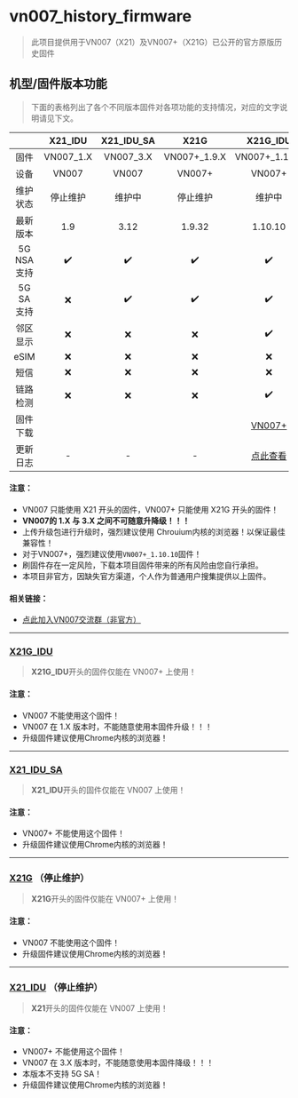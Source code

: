 # vn007_history_firmware

> 此项目提供用于VN007（X21）及VN007+（X21G）已公开的官方原版历史固件

## 机型/固件版本功能

> 下面的表格列出了各个不同版本固件对各项功能的支持情况，对应的文字说明请见下文。

|             |      X21_IDU       |     X21_IDU_SA     |        X21G        |                           X21G_IDU                           |
| :---------: | :----------------: | :----------------: | :----------------: | :----------------------------------------------------------: |
|    固件     |     VN007_1.X      |     VN007_3.X      |    VN007+_1.9.X    |                        VN007+_1.10.X                         |
|    设备     |       VN007        |       VN007        |       VN007+       |                            VN007+                            |
|  维护状态   |      停止维护      |       维护中       |      停止维护      |                            维护中                            |
|  最新版本   |        1.9         |        3.12        |       1.9.32       |                           1.10.10                            |
| 5G NSA 支持 | :heavy_check_mark: | :heavy_check_mark: | :heavy_check_mark: |                      :heavy_check_mark:                      |
| 5G SA 支持  |        :x:         | :heavy_check_mark: | :heavy_check_mark: |                      :heavy_check_mark:                      |
|  邻区显示   |        :x:         |        :x:         |        :x:         |                      :heavy_check_mark:                      |
|    eSIM     |        :x:         |        :x:         |        :x:         |                             :x:                              |
|    短信     |        :x:         |        :x:         |        :x:         |                             :x:                              |
|  链路检测   |        :x:         |        :x:         |        :x:         |                      :heavy_check_mark:                      |
|  固件下载   |                    |                    |                    | [VN007+](https://github.com/TardisLX/vn007_history_firmware/tree/master/X21G_IDU) |
|  更新日志   |         -          |         -          |         -          | [点此查看](https://github.com/TardisLX/vn007_history_firmware/blob/master/X21G_IDU/Changelog.txt) |

#### 注意：

* VN007 只能使用 X21 开头的固件，VN007+ 只能使用 X21G 开头的固件！
* **VN007的 1.X 与 3.X 之间不可随意升降级！！！**
* 上传升级包进行升级时，强烈建议使用 Chrouium内核的浏览器！以保证最佳兼容性！
* 对于VN007+，强烈建议使用`VN007+_1.10.10`固件！
* 刷固件存在一定风险，下载本项目固件带来的所有风险由您自行承担。
* 本项目非官方，因缺失官方渠道，个人作为普通用户搜集提供以上固件。

#### 相关链接：

* [点此加入VN007交流群（非官方）](https://jq.qq.com/?_wv=1027&k=cImqaVFr)

----

### [X21G_IDU](https://github.com/TardisLX/vn007_history_firmware/tree/master/X21G_IDU)

> **X21G_IDU**开头的固件仅能在 VN007+ 上使用！

#### 注意：

* VN007 不能使用这个固件！
* VN007 在 1.X 版本时，不能随意使用本固件升级！！！
* 升级固件建议使用Chrome内核的浏览器！

----

### [X21_IDU_SA](https://github.com/TardisLX/vn007_history_firmware/tree/master/X21_IDU_SA)

> **X21_IDU**开头的固件仅能在 VN007 上使用！

#### 注意：

* VN007+ 不能使用这个固件！
* 升级固件建议使用Chrome内核的浏览器！

----

### [X21G](https://github.com/TardisLX/vn007_history_firmware/tree/master/X21G) （停止维护）

> **X21G**开头的固件仅能在 VN007+ 上使用！

#### 注意：

* VN007 不能使用这个固件！
* 升级固件建议使用Chrome内核的浏览器！

----

### [X21_IDU](https://github.com/TardisLX/vn007_history_firmware/tree/master/X21_IDU) （停止维护）

> **X21**开头的固件仅能在 VN007 上使用！

#### 注意：

* VN007+ 不能使用这个固件！
* VN007 在 3.X 版本时，不能随意使用本固件降级！！！
* 本版本不支持 5G SA！
* 升级固件建议使用Chrome内核的浏览器！